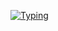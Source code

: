 [![Typing](https://readme-typing-svg.demolab.com?font=Fira+Code&weight=600&size=24&duration=3000&pause=1000&color=2F81F7&width=435&lines=Hi!+I'm+driversline;Got+questions+about+the+code?;Hit+me+up+on+Discord)](https://github.com/driversline)
